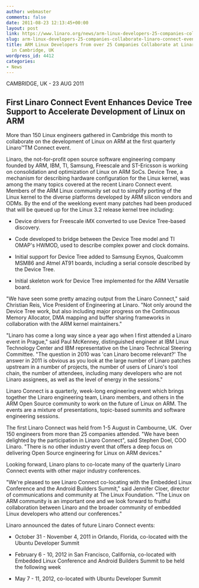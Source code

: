 ```yaml
---
author: webmaster
comments: false
date: 2011-08-23 12:13:45+00:00
layout: post
link: https://www.linaro.org/news/arm-linux-developers-25-companies-collaborate-linaro-connect-event-cambridge-uk/
slug: arm-linux-developers-25-companies-collaborate-linaro-connect-event-cambridge-uk
title: ARM Linux Developers from over 25 Companies Collaborate at Linaro Connect Event
  in Cambridge, UK
wordpress_id: 4412
categories:
- News
---
```


CAMBRIDGE, UK - 23 AUG 2011



## First Linaro Connect Event Enhances Device Tree Support to Accelerate Development of Linux on ARM


More than 150 Linux engineers gathered in Cambridge this month to collaborate on the development of Linux on ARM at the first quarterly Linaro™TM Connect event.

Linaro, the not-for-profit open source software engineering company founded by ARM, IBM, TI, Samsung, Freescale and ST-Ericsson is working on consolidation and optimization of Linux on ARM SoCs. Device Tree, a mechanism for describing hardware configuration for the Linux kernel, was among the many topics covered at the recent Linaro Connect event. Members of the ARM Linux community set out to simplify porting of the Linux kernel to the diverse platforms developed by ARM silicon vendors and ODMs. By the end of the weeklong event many patches had been produced that will be queued up for the Linux 3.2 release kernel tree including:



	
  * Device drivers for Freescale iMX converted to use Device Tree-based discovery.

	
  * Code developed to bridge between the Device Tree model and TI OMAP's HWMOD, used to describe complex power and clock domains.

	
  * Initial support for Device Tree added to Samsung Exynos, Qualcomm MSM86 and Atmel AT91 boards, including a serial console described by the Device Tree.

	
  * Initial skeleton work for Device Tree implemented for the ARM Versatile board.


"We have seen some pretty amazing output from the Linaro Connect," said Christian Reis, Vice President of Engineering at Linaro. "Not only around the Device Tree work, but also including major progress on the Continuous Memory Allocator, DMA mapping and buffer sharing frameworks in collaboration with the ARM kernel maintainers."

"Linaro has come a long way since a year ago when I first attended a Linaro event in Prague," said Paul McKenney, distinguished engineer at IBM Linux Technology Center and IBM representative on the Linaro Technical Steering Committee. "The question in 2010 was 'can Linaro become relevant?' The answer in 2011 is obvious as you look at the large number of Linaro patches upstream in a number of projects, the number of users of Linaro's tool chain, the number of attendees, including many developers who are not Linaro assignees, as well as the level of energy in the sessions."

Linaro Connect is a quarterly, week-long engineering event which brings together the Linaro engineering team, Linaro members, and others in the ARM Open Source community to work on the future of Linux on ARM. The events are a mixture of presentations, topic-based summits and software engineering sessions.

The first Linaro Connect was held from 1-5 August in Cambourne, UK.  Over 150 engineers from more than 25 companies attended. "We have been delighted by the participation in Linaro Connect", said Stephen Doel, COO Linaro. "There is no other industry event that offers a deep focus on delivering Open Source engineering for Linux on ARM devices."

Looking forward, Linaro plans to co-locate many of the quarterly Linaro Connect events with other major industry conferences.

"We're pleased to see Linaro Connect co-locating with the Embedded Linux Conference and the Android Builders Summit," said Jennifer Cloer, director of communications and community at The Linux Foundation. "The Linux on ARM community is an important one and we look forward to fruitful collaboration between Linaro and the broader community of embedded Linux developers who attend our conferences."

Linaro announced the dates of future Linaro Connect events:

	
  * October 31 - November 4, 2011 in Orlando, Florida, co-located with the Ubuntu Developer Summit

	
  * February 6 - 10, 2012 in San Francisco, California, co-located with Embedded Linux Conference and Android Builders Summit to be held the following week

	
  * May 7 - 11, 2012, co-located with Ubuntu Developer Summit


